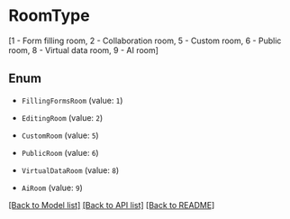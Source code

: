 # RoomType

[1 - Form filling room, 2 - Collaboration room, 5 - Custom room, 6 - Public room, 8 - Virtual data room, 9 - AI room]

## Enum

* `FillingFormsRoom` (value: `1`)

* `EditingRoom` (value: `2`)

* `CustomRoom` (value: `5`)

* `PublicRoom` (value: `6`)

* `VirtualDataRoom` (value: `8`)

* `AiRoom` (value: `9`)

[[Back to Model list]](../README.md#documentation-for-models) [[Back to API list]](../README.md#documentation-for-api-endpoints) [[Back to README]](../README.md)


